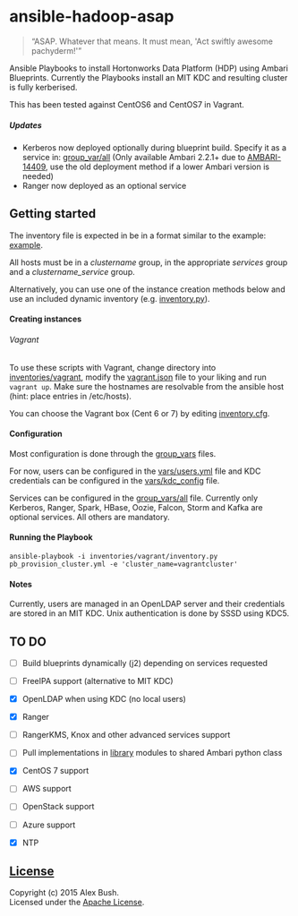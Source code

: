 # ansible-hadoop-asap
> “ASAP. Whatever that means. It must mean, 'Act swiftly awesome pachyderm!'”

Ansible Playbooks to install Hortonworks Data Platform (HDP) using Ambari Blueprints. Currently the Playbooks install an MIT KDC and resulting cluster is fully kerberised.

This has been tested against CentOS6 and CentOS7 in Vagrant.

##### Updates
* Kerberos now deployed optionally during blueprint build. Specify it as a service in: [group_var/all](group_vars/all) (Only available Ambari 2.2.1+ due to [AMBARI-14409](https://issues.apache.org/jira/browse/AMBARI-14409), use the old deployment method if a lower Ambari version is needed)
* Ranger now deployed as an optional service

## Getting started
The inventory file is expected in be in a format similar to the example: [example](inventories/example_inventory).

All hosts must be in a _clustername_ group, in the appropriate _services_ group and a _clustername_service_ group.

Alternatively, you can use one of the instance creation methods below and use an included dynamic inventory (e.g. [inventory.py](inventories/vagrant/inventory.py)).

#### Creating instances

###### Vagrant
To use these scripts with Vagrant, change directory into [inventories/vagrant](inventories/vagrant), modify the [vagrant.json](inventories/vagrant/vagrant.json) file to your liking and run `vagrant up`. Make sure the hostnames are resolvable from the ansible host (hint: place entries in /etc/hosts).

You can choose the Vagrant box (Cent 6 or 7) by editing [inventory.cfg](inventories/vagrant/inventory.cfg).

#### Configuration
Most configuration is done through the [group_vars](group_vars) files.

For now, users can be configured in the [vars/users.yml](vars/users.yml) file and KDC credentials can be configured in the [vars/kdc_config](vars/kdc_config) file.

Services can be configured in the [group_vars/all](group_vars/all) file. Currently only Kerberos, Ranger, Spark, HBase, Oozie, Falcon, Storm and Kafka are optional services. All others are mandatory.

#### Running the Playbook
```
ansible-playbook -i inventories/vagrant/inventory.py pb_provision_cluster.yml -e 'cluster_name=vagrantcluster'
```

#### Notes
Currently, users are managed in an OpenLDAP server and their credentials are stored in an MIT KDC. Unix authentication is done by SSSD using KDC5.

## TO DO
- [ ] Build blueprints dynamically (j2) depending on services requested
- [ ] FreeIPA support (alternative to MIT KDC)
- [x] OpenLDAP when using KDC (no local users)
- [x] Ranger
- [ ] RangerKMS, Knox and other advanced services support
- [ ] Pull implementations in [library](library/) modules to shared Ambari python class
- [x] CentOS 7 support
- [ ] AWS support
- [ ] OpenStack support
- [ ] Azure support
- [x] NTP


## [License](LICENSE)

Copyright (c) 2015 Alex Bush.  
Licensed under the [Apache License](LICENSE).

